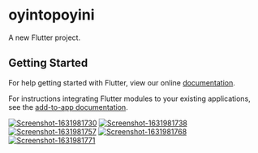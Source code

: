 # oyintopoyini

A new Flutter project.

## Getting Started

For help getting started with Flutter, view our online
[documentation](https://flutter.dev/).

For instructions integrating Flutter modules to your existing applications,
see the [add-to-app documentation](https://flutter.dev/docs/development/add-to-app).

<a href="https://ibb.co/tYSfRM0"><img src="https://i.ibb.co/6D2hQRK/Screenshot-1631981730.png" alt="Screenshot-1631981730" border="0"></a>
<a href="https://ibb.co/F33ZqCR"><img src="https://i.ibb.co/zxx9HDq/Screenshot-1631981738.png" alt="Screenshot-1631981738" border="0"></a>
<a href="https://ibb.co/gMWcp66"><img src="https://i.ibb.co/sv1XGtt/Screenshot-1631981757.png" alt="Screenshot-1631981757" border="0"></a>
<a href="https://ibb.co/pLDPW3T"><img src="https://i.ibb.co/gR17vD8/Screenshot-1631981768.png" alt="Screenshot-1631981768" border="0"></a>
<a href="https://ibb.co/1Qj45gy"><img src="https://i.ibb.co/vqRMGFy/Screenshot-1631981771.png" alt="Screenshot-1631981771" border="0"></a>
